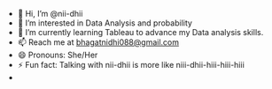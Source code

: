 - 👋 Hi, I’m @nii-dhii
- 👀 I’m interested in Data Analysis and probability
- 🌱 I’m currently learning Tableau to advance my Data analysis skills.
- 📫 Reach me at bhagatnidhi088@gmail.com
- 😄 Pronouns: She/Her
- ⚡ Fun fact: Talking with nii-dhii is more like niii-dhii-hiii-hiii-hiii
- 
<!--- 💞️ I’m looking to collaborate on ... --->
<!---
nii-dhii/nii-dhii is a ✨ special ✨ repository because its `README.md` (this file) appears on your GitHub profile.
You can click the Preview link to take a look at your changes.
--->
